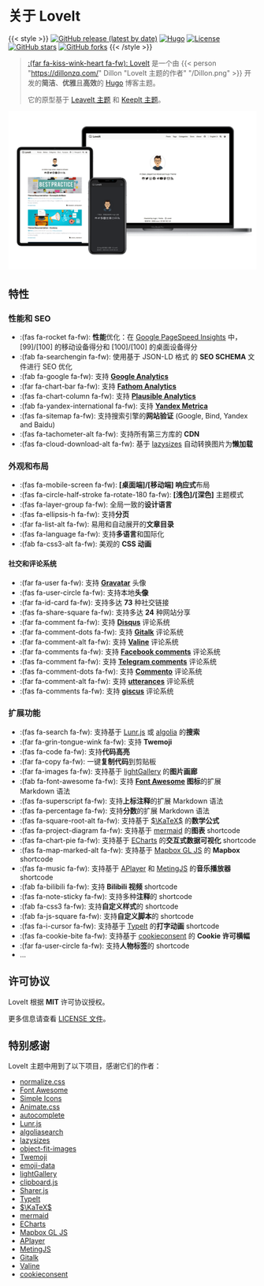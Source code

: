 # 关于 LoveIt


{{< style >}}
[![GitHub release (latest by date)](https://img.shields.io/github/v/release/dillonzq/LoveIt?style=flat-square)](https://github.com/dillonzq/LoveIt/releases)
[![Hugo](https://img.shields.io/badge/Hugo-%5E0.62.0-ff4088?style=flat-square&logo=hugo)](https://gohugo.io/)
[![License](https://img.shields.io/github/license/dillonzq/LoveIt?style=flat-square)](https://github.com/dillonzq/LoveIt/blob/master/LICENSE)
[![GitHub stars](https://img.shields.io/github/stars/dillonzq/LoveIt?style=social)](https://github.com/dillonzq/LoveIt)
[![GitHub forks](https://img.shields.io/github/forks/dillonzq/LoveIt?style=social)](https://github.com/dillonzq/LoveIt/fork)
{{< /style >}}

> [:(far fa-kiss-wink-heart fa-fw): LoveIt](https://github.com/dillonzq/LoveIt) 是一个由 {{< person "https://dillonzq.com/" Dillon "LoveIt 主题的作者" "/Dillon.png" >}} 开发的**简洁**、**优雅**且**高效**的 [Hugo](https://gohugo.io/) 博客主题。
>
> 它的原型基于 [LeaveIt 主题](https://github.com/liuzc/LeaveIt) 和 [KeepIt 主题](https://github.com/Fastbyte01/KeepIt)。

![Hugo 主题 LoveIt](/images/Apple-Devices-Preview.png "Hugo 主题 LoveIt")

## 特性

### 性能和 SEO

* :(fas fa-rocket fa-fw): **性能**优化：在 [Google PageSpeed Insights](https://developers.google.com/speed/pagespeed/insights) 中， [99]/[100] 的移动设备得分和 [100]/[100] 的桌面设备得分
* :(fab fa-searchengin fa-fw): 使用基于 JSON-LD 格式 的 **SEO SCHEMA** 文件进行 SEO 优化
* :(fab fa-google fa-fw): 支持 **[Google Analytics](https://analytics.google.com/analytics)**
* :(far fa-chart-bar fa-fw): 支持 **[Fathom Analytics](https://usefathom.com/)**
* :(fas fa-chart-column fa-fw): 支持 **[Plausible Analytics](https://plausible.io/)**
* :(fab fa-yandex-international fa-fw): 支持 **[Yandex Metrica](https://metrica.yandex.com/)**
* :(fas fa-sitemap fa-fw): 支持搜索引擎的**网站验证** (Google, Bind, Yandex and Baidu)
* :(fas fa-tachometer-alt fa-fw): 支持所有第三方库的 **CDN**
* :(fas fa-cloud-download-alt fa-fw): 基于 [lazysizes](https://github.com/aFarkas/lazysizes) 自动转换图片为**懒加载**

### 外观和布局

* :(fas fa-mobile-screen fa-fw): **[桌面端]/[移动端] 响应式**布局
* :(fas fa-circle-half-stroke fa-rotate-180 fa-fw): **[浅色]/[深色]** 主题模式
* :(fas fa-layer-group fa-fw): 全局一致的**设计语言**
* :(fas fa-ellipsis-h fa-fw): 支持**分页**
* :(far fa-list-alt fa-fw): 易用和自动展开的**文章目录**
* :(fas fa-language fa-fw): 支持**多语言**和国际化
* :(fab fa-css3-alt fa-fw): 美观的 **CSS 动画**

#### 社交和评论系统

* :(far fa-user fa-fw): 支持 **[Gravatar](https://gravatar.com)** 头像
* :(fas fa-user-circle fa-fw): 支持本地**头像**
* :(far fa-id-card fa-fw): 支持多达 **73** 种社交链接
* :(fas fa-share-square fa-fw): 支持多达 **24** 种网站分享
* :(far fa-comment fa-fw): 支持 **[Disqus](https://disqus.com)** 评论系统
* :(far fa-comment-dots fa-fw): 支持 **[Gitalk](https://github.com/gitalk/gitalk)** 评论系统
* :(far fa-comment-alt fa-fw): 支持 **[Valine](https://valine.js.org/)** 评论系统
* :(far fa-comments fa-fw): 支持 **[Facebook comments](https://developers.facebook.com/docs/plugins/comments/)** 评论系统
* :(fas fa-comment fa-fw): 支持 **[Telegram comments](https://comments.app/)** 评论系统
* :(fas fa-comment-dots fa-fw): 支持 **[Commento](https://commento.io/)** 评论系统
* :(far fa-comment-alt fa-fw): 支持 **[utterances](https://utteranc.es/)** 评论系统
* :(fas fa-comments fa-fw): 支持 **[giscus](https://giscus.app/)** 评论系统

### 扩展功能

* :(fas fa-search fa-fw): 支持基于 [Lunr.js](https://lunrjs.com/) 或 [algolia](https://www.algolia.com/) 的**搜索**
* :(far fa-grin-tongue-wink fa-fw): 支持 **Twemoji**
* :(fas fa-code fa-fw): 支持**代码高亮**
* :(far fa-copy fa-fw): 一键**复制代码**到剪贴板
* :(far fa-images fa-fw): 支持基于 [lightGallery](https://github.com/sachinchoolur/lightgallery) 的**图片画廊**
* :(fab fa-font-awesome fa-fw): 支持 **[Font Awesome](https://fontawesome.com/) 图标**的扩展 Markdown 语法
* :(fas fa-superscript fa-fw): 支持**上标注释**的扩展 Markdown 语法
* :(fas fa-percentage fa-fw): 支持**分数**的扩展 Markdown 语法
* :(fas fa-square-root-alt fa-fw): 支持基于 [$\KaTeX$](https://katex.org/) 的**数学公式**
* :(fas fa-project-diagram fa-fw): 支持基于 [mermaid](https://github.com/mermaid-js/mermaid) 的**图表** shortcode
* :(fas fa-chart-pie fa-fw): 支持基于 [ECharts](https://echarts.apache.org/) 的**交互式数据可视化** shortcode
* :(fas fa-map-marked-alt fa-fw): 支持基于 [Mapbox GL JS](https://docs.mapbox.com/mapbox-gl-js) 的 **Mapbox** shortcode
* :(fas fa-music fa-fw): 支持基于 [APlayer](https://github.com/MoePlayer/APlayer) 和 [MetingJS](https://github.com/metowolf/MetingJS) 的**音乐播放器** shortcode
* :(fab fa-bilibili fa-fw): 支持 **Bilibili 视频** shortcode
* :(fas fa-note-sticky fa-fw): 支持多种**注释**的 shortcode
* :(fab fa-css3 fa-fw): 支持**自定义样式**的 shortcode
* :(fab fa-js-square fa-fw): 支持**自定义脚本**的 shortcode
* :(fas fa-i-cursor fa-fw): 支持基于 [TypeIt](https://typeitjs.com/) 的**打字动画** shortcode
* :(fas fa-cookie-bite fa-fw): 支持基于 [cookieconsent](https://github.com/osano/cookieconsent) 的 **Cookie 许可横幅**
* :(far fa-user-circle fa-fw): 支持**人物标签**的 shortcode
* ...

## 许可协议

LoveIt 根据 **MIT** 许可协议授权。

更多信息请查看 [LICENSE 文件](https://github.com/dillonzq/LoveIt/blob/master/LICENSE)。

## 特别感谢

LoveIt 主题中用到了以下项目，感谢它们的作者：

* [normalize.css](https://github.com/necolas/normalize.css)
* [Font Awesome](https://fontawesome.com/)
* [Simple Icons](https://github.com/simple-icons/simple-icons)
* [Animate.css](https://daneden.github.io/animate.css/)
* [autocomplete](https://github.com/algolia/autocomplete)
* [Lunr.js](https://lunrjs.com/)
* [algoliasearch](https://github.com/algolia/algoliasearch-client-javascript)
* [lazysizes](https://github.com/aFarkas/lazysizes)
* [object-fit-images](https://github.com/fregante/object-fit-images)
* [Twemoji](https://github.com/twitter/twemoji)
* [emoji-data](https://github.com/iamcal/emoji-data)
* [lightGallery](https://github.com/sachinchoolur/lightgallery)
* [clipboard.js](https://github.com/zenorocha/clipboard.js)
* [Sharer.js](https://github.com/ellisonleao/sharer.js)
* [TypeIt](https://typeitjs.com/)
* [$\KaTeX$](https://katex.org/)
* [mermaid](https://github.com/mermaid-js/mermaid)
* [ECharts](https://echarts.apache.org/)
* [Mapbox GL JS](https://docs.mapbox.com/mapbox-gl-js)
* [APlayer](https://github.com/MoePlayer/APlayer)
* [MetingJS](https://github.com/metowolf/MetingJS)
* [Gitalk](https://github.com/gitalk/gitalk)
* [Valine](https://valine.js.org/)
* [cookieconsent](https://github.com/osano/cookieconsent)

